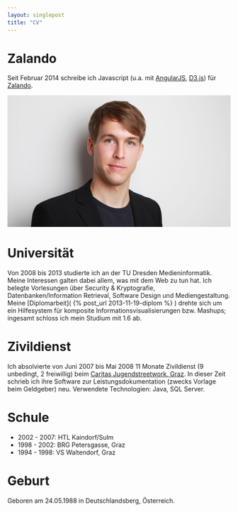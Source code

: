 ```yaml
---
layout: singlepost
title: "CV"
---
```


# Zalando

Seit Februar 2014 schreibe ich Javascript (u.a. mit [AngularJS](http://angularjs.org/), [D3.js](http://d3js.org/)) für [Zalando](http://zalando.de).

![Itsa me.]( /dist/img/self.jpg )

# Universität

Von 2008 bis 2013 studierte ich an der TU Dresden Medieninformatik. Meine Interessen galten dabei allem, was mit dem Web zu tun hat. Ich belegte Vorlesungen über Security & Kryptografie, Datenbanken/Information Retrieval, Software Design und Mediengestaltung. Meine [Diplomarbeit]( {% post_url 2013-11-19-diplom %} ) drehte sich um ein Hilfesystem für komposite Informationsvisualisierungen bzw. Mashups; ingesamt schloss ich mein Studium mit 1.6 ab.
		
# Zivildienst

Ich absolvierte von Juni 2007 bis Mai 2008 11 Monate Zivildienst (9 unbedingt, 2 freiwillig) beim [Caritas Jugendstreetwork, Graz](http://jugendstreetwork.caritas-steiermark.at/). In dieser Zeit schrieb ich ihre Software zur Leistungsdokumentation (zwecks Vorlage beim Geldgeber) neu. Verwendete Technologien: Java, SQL Server.

# Schule

* 2002 - 2007: HTL Kaindorf/Sulm
* 1998 - 2002: BRG Petersgasse, Graz
* 1994 - 1998: VS Waltendorf, Graz
		
# Geburt

Geboren am 24.05.1988 in Deutschlandsberg, Österreich.
